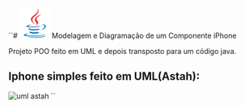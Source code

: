 ``# <img src="https://raw.githubusercontent.com/devicons/devicon/master/icons/java/java-original.svg" width="60" alt="Java Logo"> Modelagem e Diagramação de um Componente iPhone

Projeto POO feito em UML e depois transposto para um código java.

## Iphone simples feito em UML(Astah):
<img src="https://i.ibb.co/RYCVCq6/imagem-2024-06-05-153129856.png" width="600" alt="uml astah"> ``